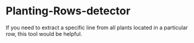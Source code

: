 # Planting-Rows-detector
If you need to extract a specific line from all plants located in a particular row, this tool would be helpful.
